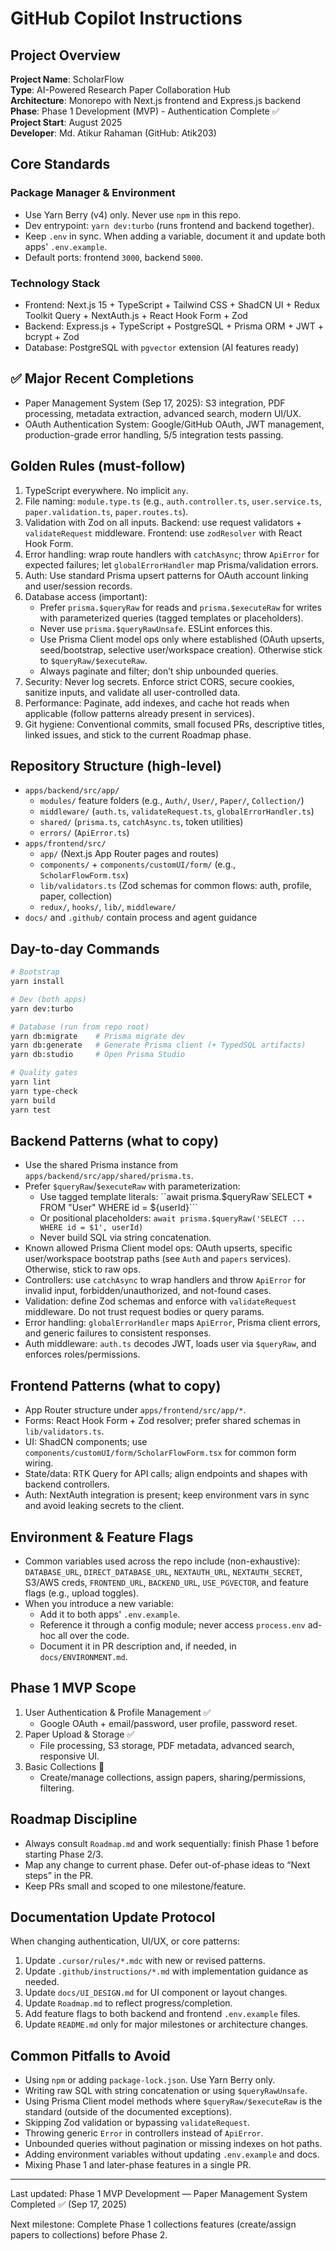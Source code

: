 # GitHub Copilot Instructions

## Project Overview

**Project Name**: ScholarFlow  
**Type**: AI-Powered Research Paper Collaboration Hub  
**Architecture**: Monorepo with Next.js frontend and Express.js backend  
**Phase**: Phase 1 Development (MVP) - Authentication Complete ✅  
**Project Start**: August 2025  
**Developer**: Md. Atikur Rahaman (GitHub: Atik203)

## Core Standards

### Package Manager & Environment

- Use Yarn Berry (v4) only. Never use `npm` in this repo.
- Dev entrypoint: `yarn dev:turbo` (runs frontend and backend together).
- Keep `.env` in sync. When adding a variable, document it and update both apps' `.env.example`.
- Default ports: frontend `3000`, backend `5000`.

### Technology Stack

- Frontend: Next.js 15 + TypeScript + Tailwind CSS + ShadCN UI + Redux Toolkit Query + NextAuth.js + React Hook Form + Zod
- Backend: Express.js + TypeScript + PostgreSQL + Prisma ORM + JWT + bcrypt + Zod
- Database: PostgreSQL with `pgvector` extension (AI features ready)

## ✅ Major Recent Completions

- Paper Management System (Sep 17, 2025): S3 integration, PDF processing, metadata extraction, advanced search, modern UI/UX.
- OAuth Authentication System: Google/GitHub OAuth, JWT management, production-grade error handling, 5/5 integration tests passing.

## Golden Rules (must-follow)

1. TypeScript everywhere. No implicit `any`.
2. File naming: `module.type.ts` (e.g., `auth.controller.ts`, `user.service.ts`, `paper.validation.ts`, `paper.routes.ts`).
3. Validation with Zod on all inputs. Backend: use request validators + `validateRequest` middleware. Frontend: use `zodResolver` with React Hook Form.
4. Error handling: wrap route handlers with `catchAsync`; throw `ApiError` for expected failures; let `globalErrorHandler` map Prisma/validation errors.
5. Auth: Use standard Prisma upsert patterns for OAuth account linking and user/session records.
6. Database access (important):
   - Prefer `prisma.$queryRaw` for reads and `prisma.$executeRaw` for writes with parameterized queries (tagged templates or placeholders).
   - Never use `prisma.$queryRawUnsafe`. ESLint enforces this.
   - Use Prisma Client model ops only where established (OAuth upserts, seed/bootstrap, selective user/workspace creation). Otherwise stick to `$queryRaw/$executeRaw`.
   - Always paginate and filter; don’t ship unbounded queries.
7. Security: Never log secrets. Enforce strict CORS, secure cookies, sanitize inputs, and validate all user-controlled data.
8. Performance: Paginate, add indexes, and cache hot reads when applicable (follow patterns already present in services).
9. Git hygiene: Conventional commits, small focused PRs, descriptive titles, linked issues, and stick to the current Roadmap phase.

## Repository Structure (high-level)

- `apps/backend/src/app/`
  - `modules/` feature folders (e.g., `Auth/`, `User/`, `Paper/`, `Collection/`)
  - `middleware/` (`auth.ts`, `validateRequest.ts`, `globalErrorHandler.ts`)
  - `shared/` (`prisma.ts`, `catchAsync.ts`, token utilities)
  - `errors/` (`ApiError.ts`)
- `apps/frontend/src/`
  - `app/` (Next.js App Router pages and routes)
  - `components/` + `components/customUI/form/` (e.g., `ScholarFlowForm.tsx`)
  - `lib/validators.ts` (Zod schemas for common flows: auth, profile, paper, collection)
  - `redux/`, `hooks/`, `lib/`, `middleware/`
- `docs/` and `.github/` contain process and agent guidance

## Day-to-day Commands

```bash
# Bootstrap
yarn install

# Dev (both apps)
yarn dev:turbo

# Database (run from repo root)
yarn db:migrate    # Prisma migrate dev
yarn db:generate   # Generate Prisma client (+ TypedSQL artifacts)
yarn db:studio     # Open Prisma Studio

# Quality gates
yarn lint
yarn type-check
yarn build
yarn test
```

## Backend Patterns (what to copy)

- Use the shared Prisma instance from `apps/backend/src/app/shared/prisma.ts`.
- Prefer `$queryRaw`/`$executeRaw` with parameterization:
  - Use tagged template literals: ``await prisma.$queryRaw`SELECT \* FROM "User" WHERE id = ${userId}```
  - Or positional placeholders: `await prisma.$queryRaw('SELECT ... WHERE id = $1', userId)`
  - Never build SQL via string concatenation.
- Known allowed Prisma Client model ops: OAuth upserts, specific user/workspace bootstrap paths (see `Auth` and `papers` services). Otherwise, stick to raw ops.
- Controllers: use `catchAsync` to wrap handlers and throw `ApiError` for invalid input, forbidden/unauthorized, and not-found cases.
- Validation: define Zod schemas and enforce with `validateRequest` middleware. Do not trust request bodies or query params.
- Error handling: `globalErrorHandler` maps `ApiError`, Prisma client errors, and generic failures to consistent responses.
- Auth middleware: `auth.ts` decodes JWT, loads user via `$queryRaw`, and enforces roles/permissions.

## Frontend Patterns (what to copy)

- App Router structure under `apps/frontend/src/app/*`.
- Forms: React Hook Form + Zod resolver; prefer shared schemas in `lib/validators.ts`.
- UI: ShadCN components; use `components/customUI/form/ScholarFlowForm.tsx` for common form wiring.
- State/data: RTK Query for API calls; align endpoints and shapes with backend controllers.
- Auth: NextAuth integration is present; keep environment vars in sync and avoid leaking secrets to the client.

## Environment & Feature Flags

- Common variables used across the repo include (non-exhaustive): `DATABASE_URL`, `DIRECT_DATABASE_URL`, `NEXTAUTH_URL`, `NEXTAUTH_SECRET`, S3/AWS creds, `FRONTEND_URL`, `BACKEND_URL`, `USE_PGVECTOR`, and feature flags (e.g., upload toggles).
- When you introduce a new variable:
  - Add it to both apps' `.env.example`.
  - Reference it through a config module; never access `process.env` ad-hoc all over the code.
  - Document it in PR description and, if needed, in `docs/ENVIRONMENT.md`.

## Phase 1 MVP Scope

1. User Authentication & Profile Management ✅
   - Google OAuth + email/password, user profile, password reset.
2. Paper Upload & Storage ✅
   - File processing, S3 storage, PDF metadata, advanced search, responsive UI.
3. Basic Collections 🚧
   - Create/manage collections, assign papers, sharing/permissions, filtering.

## Roadmap Discipline

- Always consult `Roadmap.md` and work sequentially: finish Phase 1 before starting Phase 2/3.
- Map any change to current phase. Defer out-of-phase ideas to “Next steps” in the PR.
- Keep PRs small and scoped to one milestone/feature.

## Documentation Update Protocol

When changing authentication, UI/UX, or core patterns:

1. Update `.cursor/rules/*.mdc` with new or revised patterns.
2. Update `.github/instructions/*.md` with implementation guidance as needed.
3. Update `docs/UI_DESIGN.md` for UI component or layout changes.
4. Update `Roadmap.md` to reflect progress/completion.
5. Add feature flags to both backend and frontend `.env.example` files.
6. Update `README.md` only for major milestones or architecture changes.

## Common Pitfalls to Avoid

- Using `npm` or adding `package-lock.json`. Use Yarn Berry only.
- Writing raw SQL with string concatenation or using `$queryRawUnsafe`.
- Using Prisma Client model methods where `$queryRaw/$executeRaw` is the standard (outside of the documented exceptions).
- Skipping Zod validation or bypassing `validateRequest`.
- Throwing generic `Error` in controllers instead of `ApiError`.
- Unbounded queries without pagination or missing indexes on hot paths.
- Adding environment variables without updating `.env.example` and docs.
- Mixing Phase 1 and later-phase features in a single PR.

---

Last updated: Phase 1 MVP Development — Paper Management System Completed ✅ (Sep 17, 2025)

Next milestone: Complete Phase 1 collections features (create/assign papers to collections) before Phase 2.
